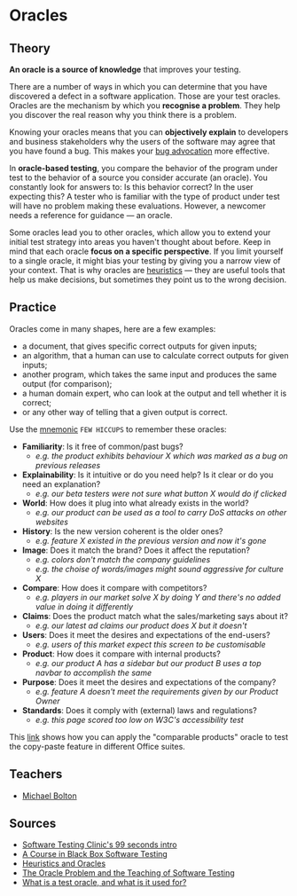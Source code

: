 # Oracles

## Theory

**An oracle is a source of knowledge** that improves your testing.

There are a number of ways in which you can determine that you have discovered a defect in a software application. Those are your test oracles. Oracles are the mechanism by which you **recognise a problem**. They help you discover the real reason why you think there is a problem.

Knowing your oracles means that you can **objectively explain** to developers and business stakeholders why the users of the software may agree that you have found a bug. This makes your [bug advocation](/concepts/dealing-with-bugs.md) more effective.

In **oracle-based testing**, you compare the behavior of the program under test to the behavior of a source you consider accurate (an oracle). You constantly look for answers to: Is this behavior correct? In the user expecting this? A tester who is familiar with the type of product under test will have no problem making these evaluations. However, a newcomer needs a reference for guidance — an oracle.

Some oracles lead you to other oracles, which allow you to extend your initial test strategy into areas you haven't thought about before. Keep in mind that each oracle **focus on a specific perspective**. If you limit yourself to a single oracle, it might bias your testing by giving you a narrow view of your context. That is why oracles are [heuristics](/tools/heuristics.md) — they are useful tools that help us make decisions, but sometimes they point us to the wrong decision.

## Practice

Oracles come in many shapes, here are a few examples:

- a document, that gives specific correct outputs for given inputs;
- an algorithm, that a human can use to calculate correct outputs for given inputs;
- another program, which takes the same input and produces the same output (for comparison);
- a human domain expert, who can look at the output and tell whether it is correct;
- or any other way of telling that a given output is correct.

Use the [mnemonic](/tools/mnemonics.md) `FEW HICCUPS` to remember these oracles:

- **Familiarity**: Is it free of common/past bugs?
  - _e.g. the product exhibits behaviour X which was marked as a bug on previous releases_
- **Explainability**: Is it intuitive or do you need help? Is it clear or do you need an explanation?
  - _e.g. our beta testers were not sure what button X would do if clicked_
- **World**: How does it plug into what already exists in the world?
  - _e.g. our product can be used as a tool to carry DoS attacks on other websites_
- **History**: Is the new version coherent is the older ones?
  - _e.g. feature X existed in the previous version and now it's gone_
- **Image**: Does it match the brand? Does it affect the reputation?
  - _e.g. colors don't match the company guidelines_
  - _e.g. the choise of words/images might sound aggressive for culture X_
- **Compare**: How does it compare with competitors?
  - _e.g. players in our market solve X by doing Y and there's no added value in doing it differently_
- **Claims**: Does the product match what the sales/marketing says about it?
  - _e.g. our latest ad claims our product does X but it doesn't_
- **Users**: Does it meet the desires and expectations of the end-users?
  - _e.g. users of this market expect this screen to be customisable_
- **Product**: How does it compare with internal products?
  - _e.g. our product A has a sidebar but our product B uses a top navbar to accomplish the same_
- **Purpose**: Does it meet the desires and expectations of the company?
  - _e.g. feature A doesn't meet the requirements given by our Product Owner_
- **Standards**: Does it comply with (external) laws and regulations?
  - _e.g. this page scored too low on W3C's accessibility test_

This [link](http://www.testingeducation.org/k04/examples/obas05s.html) shows how you can apply the "comparable products" oracle to test the copy-paste feature in different Office suites.

## Teachers

- [Michael Bolton](http://www.developsense.com/blog/)

## Sources

- [Software Testing Clinic's 99 seconds intro](https://dojo.ministryoftesting.com/lessons/99-second-introduction-to-oracles)
- [A Course in Black Box Software Testing](http://www.testingeducation.org/k04/OracleExamples.htm)
- [Heuristics and Oracles](https://katrinatester.blogspot.pt/2014/09/heuristics-and-oracles.html)
- [The Oracle Problem and the Teaching of Software Testing](http://kaner.com/?p=190)
- [What is a test oracle, and what is it used for?](https://stackoverflow.com/a/23971174/675577)
